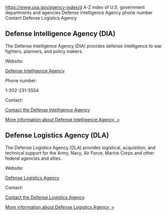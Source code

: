 

https://www.usa.gov/agency-index/d
A-Z index of U.S. government departments and agencies
Defense Intelligence Agency phone number
Contact Defense Logistics Agency

Defense Intelligence Agency (DIA)
---------------------------------

The Defense Intelligence Agency (DIA) provides defense intelligence to war fighters, planners, and policy makers.

Website:

[Defense Intelligence Agency](https://www.dia.mil/)

Phone number:

1-202-231-5554

Contact:

[Contact the Defense Intelligence Agency](https://www.dia.mil/About/Contact-Us/)

[More information about Defense Intelligence Agency  >](https://www.usa.gov/agencies/defense-intelligence-agency)

Defense Logistics Agency (DLA)
------------------------------

The Defense Logistics Agency (DLA) provides logistical, acquisition, and technical support for the Army, Navy, Air Force, Marine Corps and other federal agencies and allies.

Website:

[Defense Logistics Agency](https://www.dla.mil/)

Contact:

[Contact the Defense Logistics Agency](https://www.dla.mil/AboutDLA/ContactUs.aspx)

[More information about Defense Logistics Agency  >](https://www.usa.gov/agencies/defense-logistics-agency)
